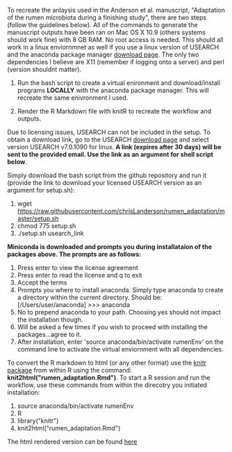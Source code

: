 To recreate the anlaysis used in the Anderson et al. manuscript, "Adaptation of the rumen microbiota during a finishing study",
 there are two steps (follow the guidelines below). All of the commands to generate the manuscript outputs have been ran on Mac OS X 10.9 (others systems should work fine) with 8 GB RAM. No root access is needed. This should all work in a linux enviornmnet as well if you use a linux version of USEARCH and the anaconda package manager [download page](http://continuum.io/downloads). The only two dependencies I believe are X11 (remember if logging onto a server) and perl (version shouldnt matter).

  1. Run the bash script to create a virtual enironment and download/install programs **LOCALLY** with the anaconda package manager. This will recreate the same enivronment I used.
    
  2. Render the R Markdown file with knitR to recreate the workflow and outputs.

Due to licensing issues, USEARCH can not be included in the setup. To obtain a download link, go to the USEARCH [download page](http://www.drive5.com/usearch/download.html) and select version USEARCH v7.0.1090 for linux. **A link (expires after 30 days) will be sent to the provided email. Use the link as an argument for shell script below**.

Simply download the bash script from the github repository and run it (provide the link to download your licensed USEARCH version as an argument for setup.sh):

  1. wget https://raw.githubusercontent.com/chrisLanderson/rumen_adaptation/master/setup.sh
  2. chmod 775 setup.sh 
  3. ./setup.sh usearch_link

**Miniconda is downloaded and prompts you during installataion of the packages above. The prompts are as follows:**

  1. Press enter to view the license agreement
  2. Press enter to read the license and q to exit
  3. Accept the terms
  4. Prompts you where to install anaconda.  Simply type anaconda to create a directory within the current directory. Should be:
  [/Users/user/anaconda] >>> anaconda
  5. No to prepend anaconda to your path. Choosing yes should not impact the installation though.
  6. Will be asked a few times if you wish to proceed with installing the packages...agree to it.
  7. After installation, enter 'source anaconda/bin/activate rumenEnv' on the command line to activate the virtual enviornment with all dependencies.
  

To convert the R markdown to html (or any other format) use the [knitr package](http://yihui.name/knitr/) from within R using the command: **knit2html("rumen_adaptation.Rmd")**. To start a R session and run the workflow, use these commands from within the  direcotry you initiated installation:

  1. source anaconda/bin/activate rumenEnv
  2. R
  3. library("knitr")
  4. knit2html("rumen_adaptation.Rmd")


The html rendered version can be found [here]()